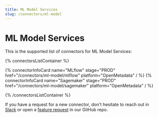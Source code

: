 ```yaml
---
title: ML Model Services
slug: /connectors/ml-model
---
```


# ML Model Services

This is the supported list of connectors for ML Model Services:

{% connectorsListContainer %}

{% connectorInfoCard name="MLflow" stage="PROD" href="/connectors/ml-model/mlflow" platform="OpenMetadata" / %}
{% connectorInfoCard name="Sagemaker" stage="PROD" href="/connectors/ml-model/sagemaker" platform="OpenMetadata" / %}

{% /connectorsListContainer %}

If you have a request for a new connector, don't hesitate to reach out in [Slack](https://slack.open-metadata.org/) or
open a [feature request](https://github.com/open-metadata/OpenMetadata/issues/new/choose) in our GitHub repo.
